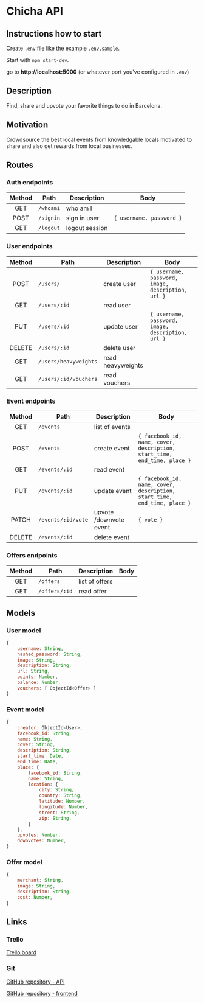 # Chicha API

## Instructions how to start

Create `.env` file like the example `.env.sample`.

Start with `npm start-dev`.

go to **http://localhost:5000** (or whatever port you've configured in `.env`)

## Description

Find, share and upvote your favorite things to do in Barcelona.

## Motivation

Crowdsource the best local events from knowledgable locals motivated to share and also get rewards from local businesses.

## Routes

### Auth endpoints

| Method  | Path                  | Description       | Body                               |
| :----:  | ----------------      | ----------------  | ------------------------------     |
|  GET    | `/whoami`             | who am I          |                                    |
|  POST   | `/signin`             | sign in user      | `{ username, password }`    |
|  GET    | `/logout`             | logout session    |                                    |

### User endpoints

| Method  | Path                  | Description            | Body                               |
| :----:  | ----------------      | ----------------       | ------------------------------     |
|  POST   | `/users/`             | create user            | `{ username, password, image, description, url }` |
|  GET    | `/users/:id`          | read user              |                                    |
|  PUT    | `/users/:id`          | update user            | `{ username, password, image, description, url }` |
|  DELETE | `/users/:id`          | delete user            |                                    |
|  GET    | `/users/heavyweights` | read heavyweights      |                                    |
|  GET    | `/users/:id/vouchers` | read vouchers          |                                    |

### Event endpoints
    
| Method  | Path                  | Description            | Body                               |
| :----:  | ----------------      | ----------------       | ------------------------------     |
|  GET    | `/events`             | list of events         |                                    |
|  POST   | `/events`             | create event           | `{ facebook_id, name, cover, description, start_time, end_time, place }` |
|  GET    | `/events/:id`         | read event             |                                    |
|  PUT    | `/events/:id`         | update event           | `{ facebook_id, name, cover, description, start_time, end_time, place }` |
|  PATCH  | `/events/:id/vote`    | upvote /downvote event | `{ vote }`                         |
|  DELETE | `/events/:id`         | delete event           |                                    |
    
### Offers endpoints

| Method  | Path                  | Description            | Body                               |
| :----:  | ----------------      | ----------------       | ------------------------------     |
|  GET    | `/offers`             | list of offers         |                                    |
|  GET    | `/offers/:id`         | read offer             |                                    |

## Models

### User model

```javascript
{
	username: String,
	hashed_password: String,
	image: String,
	description: String,
	url: String,
	points: Number,
	balance: Number,
	vouchers: [ ObjectId<Offer> ]
}
```

### Event model

```javascript
{
	creator: ObjectId<User>,
	facebook_id: String,
	name: String,
	cover: String,
	description: String,
	start_time: Date,
	end_time: Date,
	place: {
		facebook_id: String,
		name: String,
		location: {
			city: String,
			country: String,
			latitude: Number,
			longitude: Number,
			street: String,
			zip: String,
		}
	},
	upvotes: Number,
	downvotes: Number,
}
```

### Offer model

```javascript
{
	merchant: String,
	image: String,
	description: String,
	cost: Number,
}
```

## Links

### Trello

[Trello board](https://trello.com/b/O8DhDgcu/chicha)

### Git

[GitHub repository - API](https://github.com/michaelsmueller/chicha-api)

[GitHub repository - frontend](https://github.com/michaelsmueller/chicha)

